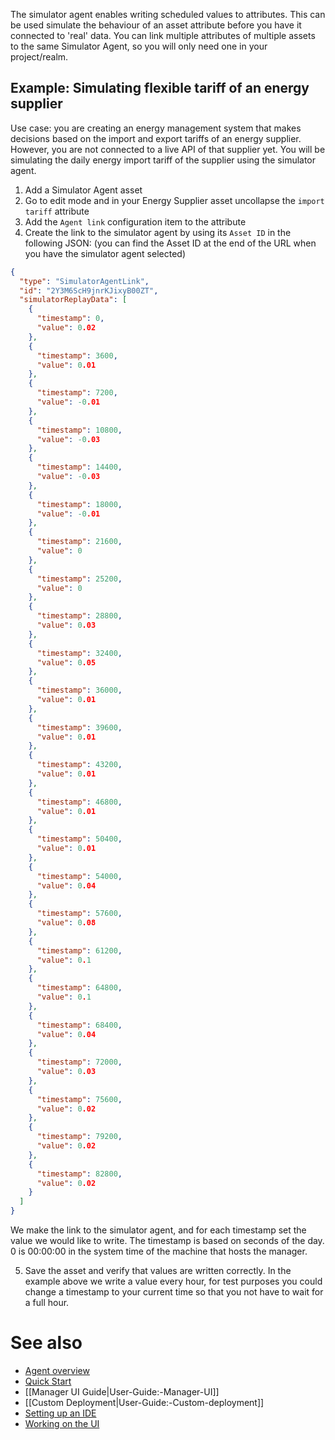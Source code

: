 The simulator agent enables writing scheduled values to attributes. This can be used simulate the behaviour of an asset attribute before you have it connected to 'real' data. You can link multiple attributes of multiple assets to the same Simulator Agent, so you will only need one in your project/realm.

## Example: Simulating flexible tariff of an energy supplier
Use case: you are creating an energy management system that makes decisions based on the import and export tariffs of an energy supplier. However, you are not connected to a live API of that supplier yet. You will be simulating the daily energy import tariff of the supplier using the simulator agent.

1. Add a Simulator Agent asset
2. Go to edit mode and in your Energy Supplier asset uncollapse the `import tariff` attribute
3. Add the `Agent link` configuration item to the attribute
4. Create the link to the simulator agent by using its `Asset ID` in the following JSON: (you can find the Asset ID at the end of the URL when you have the simulator agent selected) 
```json
{
  "type": "SimulatorAgentLink",
  "id": "2Y3M6ScH9jnrKJixyB00ZT",
  "simulatorReplayData": [
    {
      "timestamp": 0,
      "value": 0.02
    },
    {
      "timestamp": 3600,
      "value": 0.01
    },
    {
      "timestamp": 7200,
      "value": -0.01
    },
    {
      "timestamp": 10800,
      "value": -0.03
    },
    {
      "timestamp": 14400,
      "value": -0.03
    },
    {
      "timestamp": 18000,
      "value": -0.01
    },
    {
      "timestamp": 21600,
      "value": 0
    },
    {
      "timestamp": 25200,
      "value": 0
    },
    {
      "timestamp": 28800,
      "value": 0.03
    },
    {
      "timestamp": 32400,
      "value": 0.05
    },
    {
      "timestamp": 36000,
      "value": 0.01
    },
    {
      "timestamp": 39600,
      "value": 0.01
    },
    {
      "timestamp": 43200,
      "value": 0.01
    },
    {
      "timestamp": 46800,
      "value": 0.01
    },
    {
      "timestamp": 50400,
      "value": 0.01
    },
    {
      "timestamp": 54000,
      "value": 0.04
    },
    {
      "timestamp": 57600,
      "value": 0.08
    },
    {
      "timestamp": 61200,
      "value": 0.1
    },
    {
      "timestamp": 64800,
      "value": 0.1
    },
    {
      "timestamp": 68400,
      "value": 0.04
    },
    {
      "timestamp": 72000,
      "value": 0.03
    },
    {
      "timestamp": 75600,
      "value": 0.02
    },
    {
      "timestamp": 79200,
      "value": 0.02
    },
    {
      "timestamp": 82800,
      "value": 0.02
    }
  ]
}
``` 
We make the link to the simulator agent, and for each timestamp set the value we would like to write. The timestamp is based on seconds of the day. 0 is 00:00:00 in the system time of the machine that hosts the manager.

5. Save the asset and verify that values are written correctly. In the example above we write a value every hour, for test purposes you could change a timestamp to your current time so that you not have to wait for a full hour.

# See also

- [Agent overview](https://github.com/openremote/openremote/wiki/User-Guide%3A-Agent-Overview)
- [Quick Start](https://github.com/openremote/openremote/blob/master/README.md)
- [[Manager UI Guide|User-Guide:-Manager-UI]]
- [[Custom Deployment|User-Guide:-Custom-deployment]]
- [Setting up an IDE](https://github.com/openremote/openremote/wiki/Developer-Guide%3A-Setting-up-an-IDE)
- [Working on the UI](https://github.com/openremote/openremote/wiki/Developer-Guide%3A-UI-apps-and-components)
